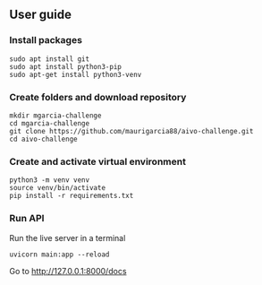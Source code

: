 ## User guide
### Install packages
```
sudo apt install git
sudo apt install python3-pip
sudo apt-get install python3-venv
```

### Create folders and download repository

```
mkdir mgarcia-challenge
cd mgarcia-challenge
git clone https://github.com/maurigarcia88/aivo-challenge.git
cd aivo-challenge
```
### Create and activate virtual environment

```
python3 -m venv venv
source venv/bin/activate
pip install -r requirements.txt
```

### Run API
Run the live server in a terminal
```
uvicorn main:app --reload
```
Go to <http://127.0.0.1:8000/docs>

